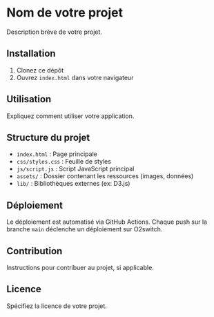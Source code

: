 # Nom de votre projet

Description brève de votre projet.

## Installation

1. Clonez ce dépôt
2. Ouvrez `index.html` dans votre navigateur

## Utilisation

Expliquez comment utiliser votre application.

## Structure du projet

- `index.html` : Page principale
- `css/styles.css` : Feuille de styles
- `js/script.js` : Script JavaScript principal
- `assets/` : Dossier contenant les ressources (images, données)
- `lib/` : Bibliothèques externes (ex: D3.js)

## Déploiement

Le déploiement est automatisé via GitHub Actions. Chaque push sur la branche `main` déclenche un déploiement sur O2switch.

## Contribution

Instructions pour contribuer au projet, si applicable.

## Licence

Spécifiez la licence de votre projet.
